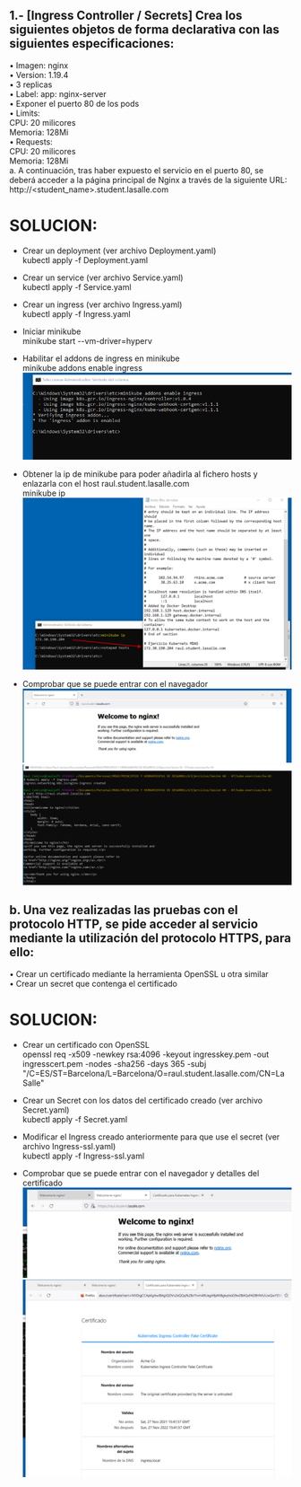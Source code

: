 ## 1.- [Ingress Controller / Secrets] Crea los siguientes objetos de forma declarativa con las siguientes especificaciones:          
• Imagen: nginx    
• Version: 1.19.4        
• 3 replicas       
• Label: app: nginx-server          
• Exponer el puerto 80 de los pods          
• Limits:        
	CPU: 20 milicores      
	Memoria: 128Mi      
• Requests:      
	CPU: 20 milicores     
Memoria: 128Mi        
a. A continuación, tras haber expuesto el servicio en el puerto 80, se deberá acceder a la página principal de Nginx a través de la siguiente URL:      
	http://<student_name>.student.lasalle.com


# SOLUCION:    
- Crear un deployment (ver archivo Deployment.yaml)  
kubectl apply -f Deployment.yaml    
    
- Crear un service (ver archivo Service.yaml)   
kubectl apply -f Service.yaml    
    
- Crear un ingress (ver archivo Ingress.yaml)    
kubectl apply -f Ingress.yaml
      

- Iniciar minikube  
minikube start --vm-driver=hyperv    
    
- Habilitar el addons de ingress en minikube   
minikube addons enable ingress     
![alt text](https://github.com/rcamison/kube-exercises/blob/main/hw-03/exercise_1/images/enableingress.png)

     
- Obtener la ip de minikube para poder añadirla al fichero hosts y enlazarla con el host raul.student.lasalle.com   
minikube ip   
![alt text](https://github.com/rcamison/kube-exercises/blob/main/hw-03/exercise_1/images/hosts.png)
    
- Comprobar que se puede entrar con el navegador    
![alt text](https://github.com/rcamison/kube-exercises/blob/main/hw-03/exercise_1/images/web01.png)
![alt text](https://github.com/rcamison/kube-exercises/blob/main/hw-03/exercise_1/images/curl01.png)
      
      
## b. Una vez realizadas las pruebas con el protocolo HTTP, se pide acceder al servicio mediante la utilización del protocolo HTTPS, para ello:    
• Crear un certificado mediante la herramienta OpenSSL u otra similar   
• Crear un secret que contenga el certificado    

# SOLUCION:      
- Crear un certificado con OpenSSL    
openssl req -x509 -newkey rsa:4096 -keyout ingresskey.pem -out ingresscert.pem -nodes -sha256 -days 365 -subj "/C=ES/ST=Barcelona/L=Barcelona/O=raul.student.lasalle.com/CN=La Salle"     
    
- Crear un Secret con los datos del certificado creado (ver archivo Secret.yaml)     
kubectl apply -f Secret.yaml    
     
- Modificar el Ingress creado anteriormente para que use el secret (ver archivo Ingress-ssl.yaml)   
kubectl apply -f Ingress-ssl.yaml     
    
- Comprobar que se puede entrar con el navegador y detalles del certificado
![alt text](https://github.com/rcamison/kube-exercises/blob/main/hw-03/exercise_1/images/web02.png)
![alt text](https://github.com/rcamison/kube-exercises/blob/main/hw-03/exercise_1/images/web03.png)
